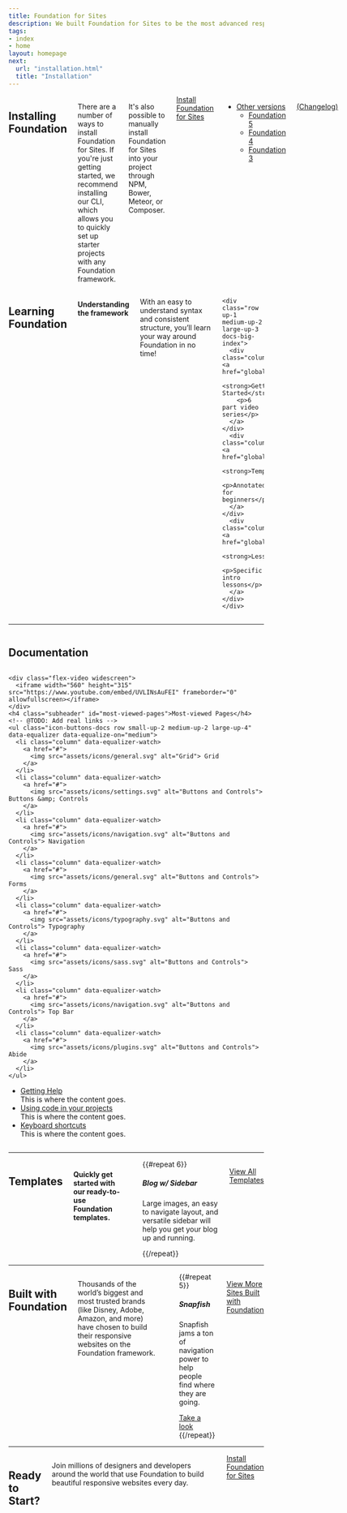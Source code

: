 ```yaml
---
title: Foundation for Sites
description: We built Foundation for Sites to be the most advanced responsive front-end framework in the world.
tags:
- index
- home
layout: homepage
next: 
  url: "installation.html"
  title: "Installation"
---
```


<div class="row">
  <div class="medium-6 columns">
    <h2 id="installing-foundation">Installing Foundation</h2>
    <p>There are a number of ways to install Foundation for Sites. If you're just getting started, we recommend installing our CLI, which allows you to quickly set up starter projects with any Foundation framework.</p>
    <p>It's also possible to manually install Foundation for Sites into your project through NPM, Bower, Meteor, or Composer.</p>
    <a href="installation.html" class="button-docs">Install Foundation for Sites</a>
    <ul class="dropdown menu docs-dropdown align-top" data-dropdown-menu>
      <li>
        <a href="#">Other versions</a>
        <ul class="menu">
          <li><a href="http://foundation.zurb.com/sites/docs/v/5.5.3"><i class="di-open"></i>Foundation 5</a></li>
          <li><a href="http://foundation.zurb.com/sites/docs/v/4.3.2"><i class="di-open"></i>Foundation 4</a></li>
          <li><a href="http://foundation.zurb.com/sites/docs/v/3.2.5/"><i class="di-open"></i>Foundation 3</a></li>
        </ul>
      </li>
    </ul>
    <p class="docs-nav-version">
      <span data-docs-version></span>
      <a href="https://github.com/zurb/foundation-sites/releases/" target="_blank">(Changelog)</a>
    </p>
    <br>
  </div>
  <div class="medium-6 columns">
    <h2 id="learning-foundation">Learning Foundation</h2>
    <h4>Understanding the framework</h4>
    <p>With an easy to understand syntax and consistent structure, you’ll learn your way around Foundation in no time!</p>

    <div class="row up-1 medium-up-2 large-up-3 docs-big-index">
      <div class="column"><a href="global.html">
        <strong>Getting Started</strong>
        <p>6 part video series</p>
      </a></div>
      <div class="column"><a href="global.html">
        <strong>Templates</strong>
        <p>Annotated for beginners</p>
      </a></div>
      <div class="column"><a href="global.html">
        <strong>Lessons</strong>
        <p>Specific intro lessons</p>
      </a></div>
    </div>


  </div>
</div>

---
<div class="row columns">
  <h2 id="documentation">Documentation</h2>
</div>

<div class="row">
  <div class="medium-12 large-6 columns columns">

    <div class="flex-video widescreen">
      <iframe width="560" height="315" src="https://www.youtube.com/embed/UVLINsAuFEI" frameborder="0" allowfullscreen></iframe>
    </div>
    <h4 class="subheader" id="most-viewed-pages">Most-viewed Pages</h4>
    <!-- @TODO: Add real links -->
    <ul class="icon-buttons-docs row small-up-2 medium-up-2 large-up-4" data-equalizer data-equalize-on="medium">
      <li class="column" data-equalizer-watch>
        <a href="#">
          <img src="assets/icons/general.svg" alt="Grid"> Grid
        </a>
      </li>
      <li class="column" data-equalizer-watch>
        <a href="#">
          <img src="assets/icons/settings.svg" alt="Buttons and Controls"> Buttons &amp; Controls
        </a>
      </li>
      <li class="column" data-equalizer-watch>
        <a href="#">
          <img src="assets/icons/navigation.svg" alt="Buttons and Controls"> Navigation
        </a>
      </li>
      <li class="column" data-equalizer-watch>
        <a href="#">
          <img src="assets/icons/general.svg" alt="Buttons and Controls"> Forms
        </a>
      </li>
      <li class="column" data-equalizer-watch>
        <a href="#">
          <img src="assets/icons/typography.svg" alt="Buttons and Controls"> Typography
        </a>
      </li>
      <li class="column" data-equalizer-watch>
        <a href="#">
          <img src="assets/icons/sass.svg" alt="Buttons and Controls"> Sass
        </a>
      </li>
      <li class="column" data-equalizer-watch>
        <a href="#">
          <img src="assets/icons/navigation.svg" alt="Buttons and Controls"> Top Bar
        </a>
      </li>
      <li class="column" data-equalizer-watch>
        <a href="#">
          <img src="assets/icons/plugins.svg" alt="Buttons and Controls"> Abide
        </a>
      </li>
    </ul>
  </div>
  <div class="medium-12 large-6 columns docs-stacked-spacing" style="margin-top:0">
    <ul class="faq-accordion" data-accordion style="margin-top:0">
      <li class="faq-accordion-item" data-accordion-item>
        <a href="#" class="faq-accordion-title">Getting Help</a>
        <div class="faq-accordion-content" data-tab-content>
          This is where the content goes.
        </div>
      </li>
      <li class="faq-accordion-item" data-accordion-item>
        <a href="#" class="faq-accordion-title">Using code in your projects</a>
        <div class="faq-accordion-content" data-tab-content>
          This is where the content goes.
        </div>
      </li>
      <li class="faq-accordion-item" data-accordion-item>
        <a href="#" class="faq-accordion-title">Keyboard shortcuts</a>
        <div class="faq-accordion-content" data-tab-content>
          This is where the content goes.
        </div>
      </li>
    </ul>
  </div>
</div>


---


<div class="row columns">
  <h2>Templates</h2>
  <h4 class="subheader">Quickly get started with our ready-to-use Foundation templates.</h4>
  <hr class="docs-hr-small">

  <!-- @TODO: Add real content -->
  <div class="row small-up-2 medium-up-3 large-up-3">
    {{#repeat 6}}
    <div class="column docs-grid-content-block">
      <img src="http://foundation.zurb.com/assets/img/sites-templates/f6-template-news-mag.svg" alt="" />
      <h5>Blog w/ Sidebar</h5>
      <p>Large images, an easy to navigate layout, and versatile sidebar will help you get your blog up and running.</p>
    </div>
    {{/repeat}}
  </div>

  <a href="#" class="button-docs secondary">View All Templates</a>

</div>


---

<div class="row columns">
  <h2>Built with Foundation</h2>
  <p class="subheader">Thousands of the world’s biggest and most trusted brands (like Disney, Adobe, Amazon, and more) have chosen to build their responsive websites on the Foundation framework.</p>
  <hr class="docs-hr-small">

  <!-- @TODO: make this its own component instead of being specific -->
  <div class="docs-examples small-up-2 medium-up-2 large-up-5 row">
    {{#repeat 5}}
      <div class="section-inspiration column">
        <div class="image-container">
          <a href="#">
            <img src="https://prod-university-library.s3.amazonaws.com/uploads/site/mobile_screenshot/17537/Screen_Shot_2016-08-04_at_10.02.33_AM.png" alt="" />
          </a>
        </div>
        <h5>Snapfish</h5>
        <p>Snapfish jams a ton of navigation power to help people find where they are going.</p>
        <a href="#" class="secondary button-docs">Take a look <i class="di-arrow-right di-margin-left"></i></a>
      </div>
      {{/repeat}}
    </div>

  <a href="#" class="button-docs secondary">View More Sites Built with Foundation</a>
</div>

---

<div class="row columns">
  <h2>Ready to Start?</h2>
  <p>Join millions of designers and developers around the world that use Foundation to build beautiful responsive websites every day.</p>
  <a href="installation.html" class="large button-docs">Install Foundation for Sites</a>
</div>
